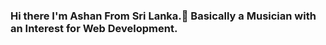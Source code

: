 ### Hi there I'm Ashan From Sri Lanka.👋 Basically a Musician with an Interest for Web Development.

<!--
**ashan1979/ashan1979** is a ✨ _special_ ✨ repository because its `README.md` (this file) appears on your GitHub profile.

Here are some ideas to get you started:

- 🔭 I’m currently working on ... ![image](https://user-images.githubusercontent.com/107090752/192316463-54989da7-3cb6-4b2e-9383-cf1bfbba62b5.png)

- 🌱 I’m currently learning ...
- 👯 I’m looking to collaborate on ...
- 🤔 I’m looking for help with ...
- 💬 Ask me about ...
- 📫 How to reach me: ...
- 😄 Pronouns: ...
- ⚡ Fun fact: ...
-->

